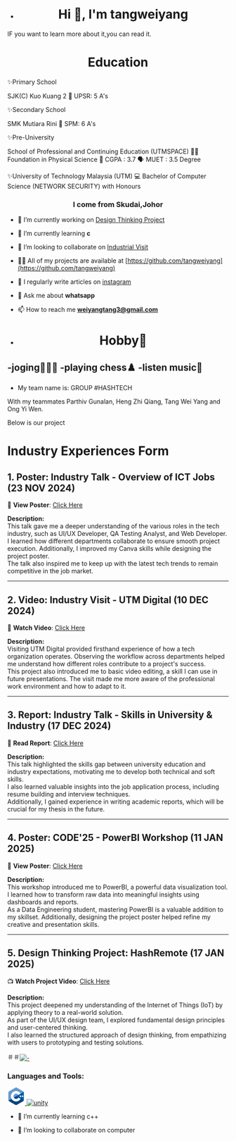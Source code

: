 - <h1 align="center">Hi 👋, I'm tangweiyang</h1>
IF you want to learn more about it,you can read it.
<form>
<h1 align="center">Education</h1>

✨Primary School

 SJK(C) Kuo Kuang 2
📝 UPSR: 5 A's

✨Secondary School

SMK Mutiara Rini
📝 SPM: 6 A's

✨Pre-University

 School of Professional and Continuing Education (UTMSPACE)
👨‍🎓 Foundation in Physical Science
📝 CGPA : 3.7
🗣️ MUET : 3.5
Degree

✨University of Technology Malaysia (UTM)
💻 Bachelor of Computer Science (NETWORK SECURITY) with Honours

</form>
<h3 align="center">I come from Skudai,Johor</h3>

- 🔭 I’m currently working on [Design Thinking Project](https://youtu.be/SMFT7hZgijk)

- 🌱 I’m currently learning **c**

- 👯 I’m looking to collaborate on [Industrial Visit](https://drive.google.com/file/d/1svd3S-d1m-s2f7pQUQaddCeglenBGc_C/view?usp=sharing)

- 👨‍💻 All of my projects are available at [https://github.com/tangweiyang](https://github.com/tangweiyang)

- 📝 I regularly write articles on [instagram](instagram)

- 💬 Ask me about **whatsapp**

- 📫 How to reach me **weiyangtang3@gmail.com**

- <h1 align="center">Hobby👋</h1>
-joging🏃🏻‍♂️
-playing chess♟️
-listen music🎵
---

- My team name is:
GROUP #HASHTECH 

With my teammates Parthiv Gunalan, Heng Zhi Qiang, Tang Wei Yang and Ong Yi Wen.

Below is our project
# Industry Experiences Form

<form>
  
## 1. Poster: Industry Talk - Overview of ICT Jobs (23 NOV 2024)  
📌 **View Poster**: [Click Here](https://www.canva.com/design/DAGXMZeDP6s/LXLx2gscw8KJizKHtJCyDg/edit?utm_content=DAGXMZeDP6s&utm_campaign=designshare&utm_medium=link2&utm_source=sharebutton)  

**Description:**  
This talk gave me a deeper understanding of the various roles in the tech industry, such as UI/UX Developer, QA Testing Analyst, and Web Developer.  
I learned how different departments collaborate to ensure smooth project execution. Additionally, I improved my Canva skills while designing the project poster.  
The talk also inspired me to keep up with the latest tech trends to remain competitive in the job market.  

---

## 2. Video: Industry Visit - UTM Digital (10 DEC 2024)  
🎥 **Watch Video**: [Click Here](https://drive.google.com/file/d/1svd3S-d1m-s2f7pQUQaddCeglenBGc_C/view?usp=sharing)  

**Description:**  
Visiting UTM Digital provided firsthand experience of how a tech organization operates. Observing the workflow across departments helped me understand how different roles contribute to a project's success.  
This project also introduced me to basic video editing, a skill I can use in future presentations. The visit made me more aware of the professional work environment and how to adapt to it.  

---

## 3. Report: Industry Talk - Skills in University & Industry (17 DEC 2024)  
📄 **Read Report**: [Click Here](https://docs.google.com/document/d/1wjE1LBFBWr22jh4YAq2U-8q3n2iOaqXZPgBwmzJVHHk/edit?usp=sharing)  

**Description:**  
This talk highlighted the skills gap between university education and industry expectations, motivating me to develop both technical and soft skills.  
I also learned valuable insights into the job application process, including resume building and interview techniques.  
Additionally, I gained experience in writing academic reports, which will be crucial for my thesis in the future.  

---

## 4. Poster: CODE'25 - PowerBI Workshop (11 JAN 2025)  
📌 **View Poster**: [Click Here](https://www.canva.com/design/DAGdBKfvaMg/ZPibumLV_OanqFjdbROr6w/edit?utm_content=DAGdBKfvaMg&utm_campaign=designshare&utm_medium=link2&utm_source=sharebutton)  

**Description:**  
This workshop introduced me to PowerBI, a powerful data visualization tool. I learned how to transform raw data into meaningful insights using dashboards and reports.  
As a Data Engineering student, mastering PowerBI is a valuable addition to my skillset. Additionally, designing the project poster helped refine my creative and presentation skills.  

---

## 5. Design Thinking Project: HashRemote (17 JAN 2025)  
📺 **Watch Project Video**: [Click Here](https://youtu.be/SMFT7hZgijk)  

**Description:**  
This project deepened my understanding of the Internet of Things (IoT) by applying theory to a real-world solution.  
As part of the UI/UX design team, I explored fundamental design principles and user-centered thinking.  
I also learned the structured approach of design thinking, from empathizing with users to prototyping and testing solutions.  

</form>


＃＃<a href="/-" target="blank"><img align="center" src="https://raw.githubusercontent.com/rahuldkjain/github-profile-readme-generator/master/src/images/icons/Social/rss.svg" alt="-" height="30" width="40" /></a>
</p>

<h3 align="left">Languages and Tools:</h3>
<p align="left"> <a href="https://www.w3schools.com/cpp/" target="_blank" rel="noreferrer"> <img src="https://raw.githubusercontent.com/devicons/devicon/master/icons/cplusplus/cplusplus-original.svg" alt="cplusplus" width="40" height="40"/> </a> <a href="https://unity.com/" target="_blank" rel="noreferrer"> <img src="https://www.vectorlogo.zone/logos/unity3d/unity3d-icon.svg" alt="unity" width="40" height="40"/> </a> </p>


- 🌱 I’m currently learning c++

- 💞️ I’m looking to collaborate on computer

<!---
tangweiyang/tangweiyang is a ✨ special ✨ repository because its `README.md` (this file) appears on your GitHub profile.
You can click the Preview link to take a look at your changes.|
